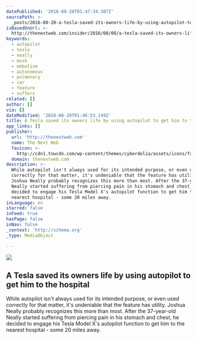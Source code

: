 ```yaml
---
datePublished: '2016-08-20T01:47:34.307Z'
sourcePath: >-
  _posts/2016-08-20-a-tesla-saved-its-owners-life-by-using-autopilot-to-get-him.md
isBasedOnUrl: >-
  http://thenextweb.com/insider/2016/08/08/a-tesla-saved-its-owners-life-by-using-autopilot-to-get-him-to-the-hospital/
keywords:
  - autopilot
  - tesla
  - neally
  - musk
  - embolism
  - autonomous
  - pulmonary
  - car
  - feature
  - suffers
related: []
author: []
via: {}
dateModified: '2016-08-20T01:46:53.149Z'
title: A Tesla saved its owners life by using autopilot to get him to the hospital
app_links: []
publisher:
  url: 'http://thenextweb.com'
  name: The Next Web
  favicon: >-
    http://cdn1.tnwcdn.com/wp-content/themes/cyberdelia/assets/icons/favicon-16x16.png?v=1470647965
  domain: thenextweb.com
description: >-
  While autopilot isn't always used for its intended purpose, or even used
  correctly for that matter, it's undeniable that the feature has utility.
  Joshua Neally probably recognizes this more than most. After the 37-year-old
  Neally started suffering from piercing pain in his stomach and chest, he
  decided to engage his Tesla Model X's autopilot function to get him to the
  nearest hospital - some 20 miles away.
inLanguage: en
starred: false
inFeed: true
hasPage: false
inNav: false
_context: 'http://schema.org'
_type: MediaObject

---
```

<article style=""><img src="https://imgflo.herokuapp.com/graph/vahj1ThiexotieMo/0faf47fcfd3452b61302ad7591e9d015/noop.jpg?input=http%3A%2F%2Fcdn1.tnwcdn.com%2Fwp-content%2Fblogs.dir%2F1%2Ffiles%2F2015%2F09%2FTesla-Model-X.jpg" /><h1>A Tesla saved its owners life by using autopilot to get him to the hospital</h1><p>While autopilot isn't always used for its intended purpose, or even used correctly for that matter, it's undeniable that the feature has utility. Joshua Neally probably recognizes this more than most. After the 37-year-old Neally started suffering from piercing pain in his stomach and chest, he decided to engage his Tesla Model X's autopilot function to get him to the nearest hospital - some 20 miles away.</p></article>